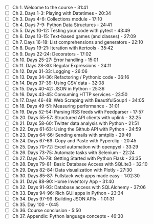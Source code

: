 
 - [ ] Ch 1. Welcome to the course - 31:41
 - [ ] Ch 2. Days 1-3: Playing with Datetimes - 20:34
 - [ ] Ch 3. Days 4-6: Collections module - 17:10
 - [ ] Ch 4. Days 7-9: Python Data Structures - 24:41
 - [ ] Ch 5. Days 10-12: Testing your code with pytest - 43:49
 - [ ] Ch 6. Days 13-15: Text-based games (and classes) - 27:09
 - [ ] Ch 7. Days 16-18: List comprehensions and generators - 22:10
 - [ ] Ch 8. Days 19-21: Iteration with itertools - 35:42
 - [ ] Ch 9. Days 22-24: Decorators - 17:02
 - [ ] Ch 10. Days 25-27: Error handling - 15:01
 - [ ] Ch 11. Days 28-30: Regular Expressions - 24:11
 - [ ] Ch 12. Days 31-33: Logging - 26:06
 - [ ] Ch 13. Days 34-36: Refactoring / Pythonic code - 36:16
 - [ ] Ch 14. Days 37-39: Using CSV data - 32:08
 - [ ] Ch 15. Days 40-42: JSON in Python - 25:36
 - [ ] Ch 16. Days 43-45: Consuming HTTP services - 23:50
 - [ ] Ch 17. Days 46-48: Web Scraping with BeautifulSoup4 - 34:05
 - [ ] Ch 18. Days 49-51: Measuring performance - 31:01
 - [ ] Ch 19. Days 52-54: Parsing RSS feeds with Feedparser - 17:57
 - [ ] Ch 20. Days 55-57: Structured API clients with uplink - 32:25
 - [ ] Ch 21. Days 58-60: Twitter data analysis with Python - 21:51
 - [ ] Ch 22. Days 61-63: Using the Github API with Python - 24:59
 - [ ] Ch 23. Days 64-66: Sending emails with smtplib - 29:49
 - [ ] Ch 24. Days 67-69: Copy and Paste with Pyperclip - 20:45
 - [ ] Ch 25. Days 70-72: Excel automation with openpyxl - 33:29
 - [ ] Ch 26. Days 73-75: Automate tasks with Selenium - 22:24
 - [ ] Ch 27. Days 76-78: Getting Started with Python Flask - 23:35
 - [ ] Ch 28. Days 79-81: Basic Database Access with SQLite3 - 32:10
 - [ ] Ch 29. Days 82-84: Data visualization with Plotly - 27:30
 - [ ] Ch 30. Days 85-87: Fullstack web apps made easy - 1:02:30
 - [ ] Ch 31. Days 88-90: Home Inventory App - 31:40
 - [ ] Ch 32. Days 91-93: Database access with SQLAlchemy - 37:06
 - [ ] Ch 33. Days 94-96: Rich GUI apps in Python - 23:34
 - [ ] Ch 34. Days 97-99: Building JSON APIs - 1:01:31
 - [ ] Ch 35. Day 100 - 0:45
 - [ ] Ch 36. Course conclusion - 5:50
 - [ ] Ch 37. Appendix: Python language concepts - 46:30
